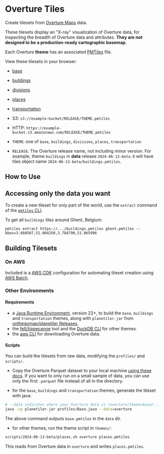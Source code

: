 # Overture Tiles

Create tilesets from [Overture Maps](http://overturemaps.org) data.

These tilesets display an "X-ray" visualization of Overture data, for inspecting the breadth of Overture data and attributes. **They are not designed to be a production-ready cartographic basemap.**

Each Overture **theme** has an associated [PMTiles](https://github.com/protomaps/PMTiles) file.

View these tilesets in your browser:
* [base](https://pmtiles.io/?url=https%3A%2F%2Fhellocdkstack-overturetilesbucket6f38c611-6zusoghoh4au.s3.us-west-2.amazonaws.com%2F2024-06-13-beta%2Fbase.pmtiles)
* [buildings](https://pmtiles.io/?url=https%3A%2F%2Fhellocdkstack-overturetilesbucket6f38c611-6zusoghoh4au.s3.us-west-2.amazonaws.com%2F2024-06-13-beta%2Fbuildings.pmtiles)
* [divisions](https://pmtiles.io/?url=https%3A%2F%2Fhellocdkstack-overturetilesbucket6f38c611-6zusoghoh4au.s3.us-west-2.amazonaws.com%2F2024-06-13-beta%2Fdivisions.pmtiles)
* [places](https://pmtiles.io/?url=https%3A%2F%2Fhellocdkstack-overturetilesbucket6f38c611-6zusoghoh4au.s3.us-west-2.amazonaws.com%2F2024-06-13-beta%2Fplaces.pmtiles)
* [transportation](https://pmtiles.io/?url=https%3A%2F%2Fhellocdkstack-overturetilesbucket6f38c611-6zusoghoh4au.s3.us-west-2.amazonaws.com%2F2024-06-13-beta%2Ftransportation.pmtiles)

* S3: `s3://example-bucket/RELEASE/THEME.pmtiles`
* HTTP: `https://example-bucket.s3.amazonaws.com/RELEASE/THEME.pmtiles`

* `THEME`: one of `base`, `buildings`, `divisions`, `places`, `transportation`
* `RELEASE`: The Overture release name, not including minor version. For example, theme `buildings`  in **data** release `2024-06-13-beta.0` will have tiles object name `2024-06-13-beta/buildings.pmtiles`.

## How to Use

## Accessing only the data you want

To create a new tileset for only part of the world, use the `extract` command of the [`pmtiles` CLI](https://github.com/protomaps/go-pmtiles).

To get all `buildings` tiles around Ghent, Belgium:

```
pmtiles extract https://.../buildings.pmtiles ghent.pmtiles --bbox=3.660507,51.004250,3.784790,51.065996
```

## Building Tilesets

### On AWS

Included is a [AWS CDK](https://docs.aws.amazon.com/cdk/v2/guide/getting_started.html) configuration for automating tileset creation using [AWS Batch](https://docs.aws.amazon.com/batch/latest/userguide/Batch_GetStarted.html).

### Other Environments

#### Requirements

* a [Java Runtime Environment](), version 22+, to build the `base`, `buildings` and `transportation` themes, along with `planetiler.jar` from [onthegomap/planetiler Releases](https://github.com/onthegomap/planetiler/releases).
* the [felt/tippecanoe](https://github.com/felt/tippecanoe?tab=readme-ov-file#installation) tool and the [DuckDB CLI](https://duckdb.org/docs/installation/) for other themes.
* the [aws CLI](https://docs.aws.amazon.com/cli/latest/userguide/getting-started-install.html) for downloading Overture data.

#### Scripts

You can build the tilesets from raw data, modifying the `profiles/` and `scripts/`.

* Copy the Overture Parquet dataset to your local machine
  [using these docs](https://github.com/OvertureMaps/data/blob/main/README.md#how-to-access-overture-maps-data). If you want to only run on a small sample of data, you can use only the first `.parquet` file instead of all in the directory.

* for the `base`, `buildings` and `transportation` themes, generate the tileset with java:

```sh
# --data indicates where your Overture data is (overture/theme=base/...)
java -cp planetiler.jar profiles/Base.java --data=overture
```

The above command outputs `base.pmtiles` in the `data` dir.

* for other themes, run the theme script in `themes/`:

```sh
scripts/2024-06-13-beta/places.sh overture places.pmtiles
```

This reads from Overture data in `overture` and writes `places.pmtiles`.

